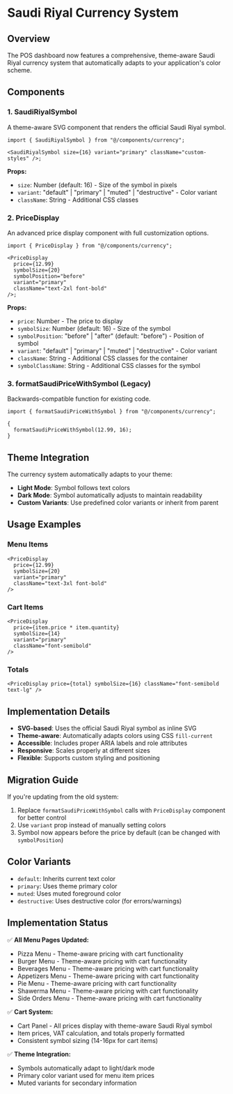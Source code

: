 # Saudi Riyal Currency System

## Overview

The POS dashboard now features a comprehensive, theme-aware Saudi Riyal currency system that automatically adapts to your application's color scheme.

## Components

### 1. SaudiRiyalSymbol

A theme-aware SVG component that renders the official Saudi Riyal symbol.

```tsx
import { SaudiRiyalSymbol } from "@/components/currency";

<SaudiRiyalSymbol size={16} variant="primary" className="custom-styles" />;
```

**Props:**

- `size`: Number (default: 16) - Size of the symbol in pixels
- `variant`: "default" | "primary" | "muted" | "destructive" - Color variant
- `className`: String - Additional CSS classes

### 2. PriceDisplay

An advanced price display component with full customization options.

```tsx
import { PriceDisplay } from "@/components/currency";

<PriceDisplay
  price={12.99}
  symbolSize={20}
  symbolPosition="before"
  variant="primary"
  className="text-2xl font-bold"
/>;
```

**Props:**

- `price`: Number - The price to display
- `symbolSize`: Number (default: 16) - Size of the symbol
- `symbolPosition`: "before" | "after" (default: "before") - Position of symbol
- `variant`: "default" | "primary" | "muted" | "destructive" - Color variant
- `className`: String - Additional CSS classes for the container
- `symbolClassName`: String - Additional CSS classes for the symbol

### 3. formatSaudiPriceWithSymbol (Legacy)

Backwards-compatible function for existing code.

```tsx
import { formatSaudiPriceWithSymbol } from "@/components/currency";

{
  formatSaudiPriceWithSymbol(12.99, 16);
}
```

## Theme Integration

The currency system automatically adapts to your theme:

- **Light Mode**: Symbol follows text colors
- **Dark Mode**: Symbol automatically adjusts to maintain readability
- **Custom Variants**: Use predefined color variants or inherit from parent

## Usage Examples

### Menu Items

```tsx
<PriceDisplay
  price={12.99}
  symbolSize={20}
  variant="primary"
  className="text-3xl font-bold"
/>
```

### Cart Items

```tsx
<PriceDisplay
  price={item.price * item.quantity}
  symbolSize={14}
  variant="primary"
  className="font-semibold"
/>
```

### Totals

```tsx
<PriceDisplay price={total} symbolSize={16} className="font-semibold text-lg" />
```

## Implementation Details

- **SVG-based**: Uses the official Saudi Riyal symbol as inline SVG
- **Theme-aware**: Automatically adapts colors using CSS `fill-current`
- **Accessible**: Includes proper ARIA labels and role attributes
- **Responsive**: Scales properly at different sizes
- **Flexible**: Supports custom styling and positioning

## Migration Guide

If you're updating from the old system:

1. Replace `formatSaudiPriceWithSymbol` calls with `PriceDisplay` component for better control
2. Use `variant` prop instead of manually setting colors
3. Symbol now appears before the price by default (can be changed with `symbolPosition`)

## Color Variants

- `default`: Inherits current text color
- `primary`: Uses theme primary color
- `muted`: Uses muted foreground color
- `destructive`: Uses destructive color (for errors/warnings)

## Implementation Status

✅ **All Menu Pages Updated:**

- Pizza Menu - Theme-aware pricing with cart functionality
- Burger Menu - Theme-aware pricing with cart functionality
- Beverages Menu - Theme-aware pricing with cart functionality
- Appetizers Menu - Theme-aware pricing with cart functionality
- Pie Menu - Theme-aware pricing with cart functionality
- Shawerma Menu - Theme-aware pricing with cart functionality
- Side Orders Menu - Theme-aware pricing with cart functionality

✅ **Cart System:**

- Cart Panel - All prices display with theme-aware Saudi Riyal symbol
- Item prices, VAT calculation, and totals properly formatted
- Consistent symbol sizing (14-16px for cart items)

✅ **Theme Integration:**

- Symbols automatically adapt to light/dark mode
- Primary color variant used for menu item prices
- Muted variants for secondary information
